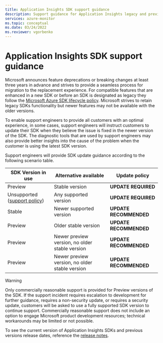 ```yaml
---
title: Application Insights SDK support guidance 
description: Support guidance for Application Insights legacy and preview SDKs
services: azure-monitor
ms.topic: conceptual
ms.date: 03/24/2022
ms.reviewer: vgorbenko
---
```


# Application Insights SDK support guidance

Microsoft announces feature deprecations or breaking changes at least three years in advance and strives to provide a seamless process for migration to the replacement experience. For compatible features that are enhanced in a new SDK or before an SDK is designated as legacy they follow the [Microsoft Azure SDK lifecycle policy](https://docs.microsoft.com/lifecycle/faq/azure). Microsoft strives to retain legacy SDKs functionality but newer features may not be available with the older versions. 

To enable support engineers to provide all customers with an optimal experience, in some cases, support engineers will instruct customers to update their SDK when they believe the issue is fixed in the newer version of the SDK. The diagnostic tools that are used by support engineers may also provide better insights into the cause of the problem when the customer is using the latest SDK version.

Support engineers will provide SDK update guidance according to the following scenario table.

|SDK Version in use |Alternative available |Update policy |
|---------|---------|---------|
|Preview                                                                        | Stable version                                 | **UPDATE REQUIRED**                 |
|Unsupported ([support policy](https://docs.microsoft.com/lifecycle/faq/azure)) | Any supported version                          | **UPDATE REQUIRED**                 |
|Stable                                                                         | Newer supported version                        | **UPDATE RECOMMENDED**              |
|Preview                                                                        | Older stable version                           | **UPDATE RECOMMENDED**              |
|Preview                                                                        | Newer preview version, no older stable version | **UPDATE RECOMMENDED**              |
|Preview                                                                        | Newer preview version, no older stable version | **UPDATE RECOMMENDED**              |

> [!WARNING]
> Only commercially reasonable support is provided for Preview versions of the SDK. If the support incident requires escalation to development for further guidance, requires a non-security update, or requires a security update, customers will be asked to use a fully supported SDK version to continue support. Commercially reasonable support does not include an option to engage Microsoft product development resources; technical workarounds may be limited or not possible.

To see the current version of Application Insights SDKs and previous versions release dates, reference the [release notes](release-notes.md).